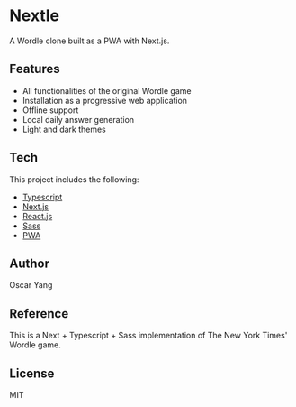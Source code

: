 # Nextle

A Wordle clone built as a PWA with Next.js.

## Features

-   All functionalities of the original Wordle game
-   Installation as a progressive web application
-   Offline support
-   Local daily answer generation
-   Light and dark themes

## Tech

This project includes the following:

-   [Typescript](https://www.typescriptlang.org/)
-   [Next.js](https://nextjs.org/)
-   [React.js](https://reactjs.org/)
-   [Sass](https://sass-lang.com/)
-   [PWA](https://developer.mozilla.org/en-US/docs/Web/Progressive_web_apps)

## Author

Oscar Yang

## Reference

This is a Next + Typescript + Sass implementation of The New York Times' Wordle game.

## License

MIT
